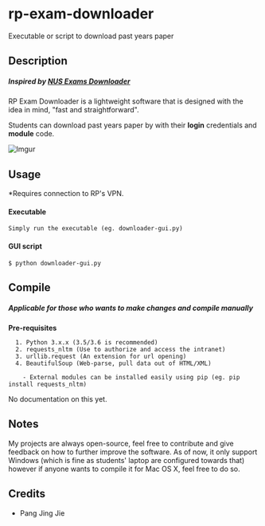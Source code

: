 # rp-exam-downloader
Executable or script to download past years paper

## Description 
##### Inspired by [NUS Exams Downloader](https://github.com/nusmodifications/nus-exams-downloader)

RP Exam Downloader is a lightweight software that is designed with the idea in mind, "fast and straightforward".

Students can download past years paper by with their **login** credentials and **module** code.

![Imgur](https://i.imgur.com/jiJPNB0.png)


## Usage

*Requires connection to RP's VPN.

#### Executable

```Simply run the executable (eg. downloader-gui.py)```

#### GUI script

```$ python downloader-gui.py```

## Compile
##### Applicable for those who wants to make changes and compile manually

**Pre-requisites**
```
  1. Python 3.x.x (3.5/3.6 is recommended)
  2. requests_nltm (Use to authorize and access the intranet)
  3. urllib.request (An extension for url opening)
  4. BeautifulSoup (Web-parse, pull data out of HTML/XML)
  
    - External modules can be installed easily using pip (eg. pip install requests_nltm)
```

No documentation on this yet.

## Notes
My projects are always open-source, feel free to contribute and give feedback on how to further improve the software.
As of now, it only support Windows (which is fine as students' laptop are configured towards that) however if anyone wants
to compile it for Mac OS X, feel free to do so.

## Credits

- Pang Jing Jie
